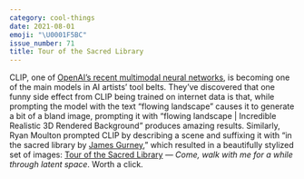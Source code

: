 ```yaml
---
category: cool-things
date: 2021-08-01
emoji: "\U0001F5BC"
issue_number: 71
title: Tour of the Sacred Library
---
```


CLIP, one of [OpenAI’s recent multimodal neural networks](https://dynamicallytyped.com/stories/2021/openai-dall-e-clip/?utm_campaign=Dynamically%20Typed&utm_medium=email&utm_source=Revue%20newsletter), is becoming one of the main models in AI artists’ tool belts.
They’ve discovered that one funny side effect from CLIP being trained on internet data is that, while prompting the model with the text “flowing landscape” causes it to generate a bit of a bland image, prompting it with “flowing landscape | Incredible Realistic 3D Rendered Background” produces amazing results.
Similarly, Ryan Moulton prompted CLIP by describing a scene and suffixing it with “in the sacred library by [James Gurney](https://jamesgurney.com?utm_campaign=Dynamically%20Typed&utm_medium=email&utm_source=Revue%20newsletter),” which resulted in a beautifully stylized set of images: [Tour of the Sacred Library](https://moultano.wordpress.com/2021/07/20/tour-of-the-sacred-library/?utm_campaign=Dynamically%20Typed&utm_medium=email&utm_source=Revue%20newsletter) — _Come, walk with me for a while through latent space_.
Worth a click.